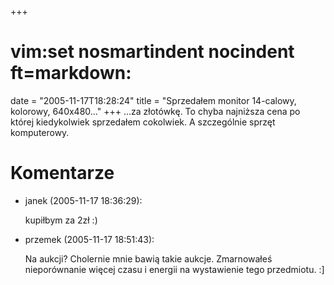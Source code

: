+++
# vim:set nosmartindent nocindent ft=markdown:
date = "2005-11-17T18:28:24"
title = "Sprzedałem monitor 14-calowy, kolorowy, 640x480..."
+++
...za złotówkę. To chyba najniższa cena po której kiedykolwiek sprzedałem
cokolwiek. A szczególnie sprzęt komputerowy.

# Komentarze

* janek (2005-11-17 18:36:29): <p>kupiłbym za 2zł :)</p>
* przemek (2005-11-17 18:51:43): <p>Na aukcji? Cholernie mnie bawią takie
  aukcje. Zmarnowałeś nieporównanie więcej czasu i energii na wystawienie tego
  przedmiotu. :]</p>
